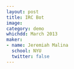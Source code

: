 ```yaml
---
layout: post
title: IRC Bot
image:
category: demo 
whichdd: March 2013
maker:
- name: Jeremiah Malina
  school: NYU
  twitter: false
---
```


